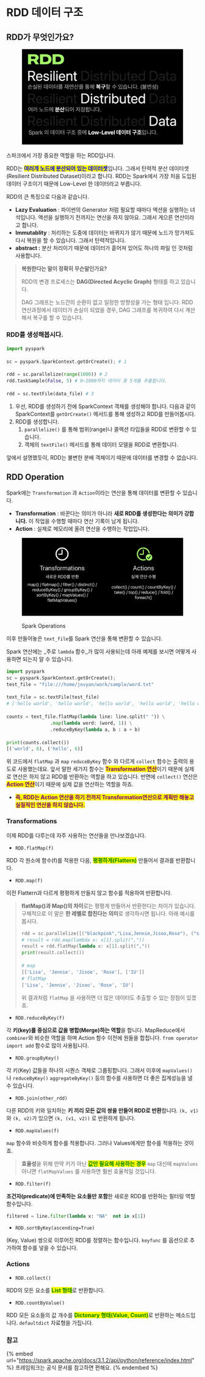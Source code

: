 # RDD 데이터 구조

## RDD가 무엇인가요?

<figure><img src="../../.gitbook/assets/image.png" alt="" width="563"><figcaption></figcaption></figure>

스파크에서 가장 중요한 역할을 하는 RDD입니다.

RDD는 <mark style="color:blue;">**여러개 노드에 분산되어 있는 데이터셋**</mark>입니다. 그래서 탄력적 분산 데이터셋(Resilient  Distributed Dataset)이라고 합니다. RDD는 Spark에서 가장 처음 도입된 데이터 구조이기 때문에 Low-Level 한 데이터라고 부릅니다.

RDD의 큰 특징으로 다음과 같습니다.

* **Lazy Evaluation** : 파이썬의 Generator 처럼 필요할 때마다 액션을 실행하는 녀석입니다.  액션을 실행하기 전까지는 연산을 하지 않아요. 그래서 게으른 연산이라고 합니다.
* **Immutablity** : 처리하는 도중에 데이터는 바뀌지가 않기 때문에 노드가 망가져도 다시 복원을 할 수 있습니다. 그래서 탄력적입니다.
* **abstract :** 분산 처리이기 때문에 데이터가 흩어져 있어도 하나의 파일 인 것처럼 사용합니다.

> **복원한다는 말이 정확히 무슨말인가요?**
>
> RDD의 변경 프로세스는 **DAG(Directed Acyclic Graph)** 형태를 하고 있습니다.
>
> DAG 그래프는 노드간의 순환이 없고 일정한 방향성을 가는 형태 입니다. RDD 연산과정에서 데이터가 손실이 되었을 경우, DAG 그래프를 복귀하여 다시 계산해서 복구를 할 수 있습니다.

### RDD를 생성해봅시다.&#x20;

```python
import pyspark

sc = pyspark.SparkContext.getOrCreate(); # 1

rdd = sc.parallelize(range(1000)) # 2
rdd.taskSample(False, 5) # 0~1000까지 데이터 중 5개를 추출합니다.

rdd = sc.textFile(data_file) # 3

```

1. 우선, RDD를 생성하기 전에 SparkContext 객체를 생성해야 합니다. 다음과 같이 SparkContext를 `getOrCreate()` 메서드를 통해 생성하고 RDD를 만들어봅시다.
2. RDD를 생성합니다.
   1. `parallelize()` 를 통해 범위(range)나 콜렉션 타입들을 RDD로 변환할 수 있습니다.
   2. 객체의 `textFile()` 메서드를 통해 데이터 모델을 RDD로 변환합니다.

앞에서 설명했듯이,  RDD는 불변한 분배 객체이기 때문에 데이터를 변경할 수 없습니다.



## RDD Operation

Spark에는 `Transformation` 과 `Action`이라는 연산을 통해 데이터를 변환할 수 있습니다.

* **Transformation** : 바꾼다는 의미가 아니라 **새로  RDD를 생성한다는 의미가 강합니다.** 이 작업을 수행할 때마다 연산 기록이 남게 됩니다.&#x20;
* **Action** : 실제로 메모리에 올려 연산을 수행하는 작업입니다.

<figure><img src="../../.gitbook/assets/image (8).png" alt=""><figcaption><p>Spark Operations</p></figcaption></figure>

이후 만들어놓은 `text_file`를 Spark 연산을 통해 변환할 수 있습니다.&#x20;

Spark 연산에는 _주로 `lambda` 함수_가 많이 사용되는데 아래 예제를 보시면 어떻게 사용하면 되는지 알 수 있습니다.

```python
import pyspark
sc = pyspark.SparkContext.getOrCreate();
test_file = "file:///home/jovyan/work/sample/word.txt"

text_file = sc.textFile(test_file)
# ['hello world', 'hello world', 'hello world', 'hello world', 'hello world', 'hello world']

counts = text_file.flatMap(lambda line: line.split(" ")) \
                .map(lambda word: (word, 1)) \
                .reduceByKey(lambda a, b : a + b)

print(counts.collect())
[('world', 6), ('hello', 6)]
```

위 코드에서 `flatMap` 과 `map` `reduceByKey` 함수 와 다르게 `collect` 함수는 출력의 용도로 사용했는데요. 앞서 말한 세가지 함수는 <mark style="color:purple;">**Transformation 연산**</mark>이기 때문에 실제로 연산은 하지 않고 RDD를 반환하는 역할을 하고 있습니다. 반면에 `collect()` 연산은 <mark style="color:purple;">**Action 연산**</mark>이기 때문에 실제 값을 연산하는 역할을 하죠.

* <mark style="color:purple;">**즉, RDD는 Action 연산을 하기 전까지 Transformation연산으로 계획만 해놓고 실질적인 연산을 하지 않습니다.**</mark>

### Transformations

이제 RDD를 다루는데 자주 사용하는 연산들을 만나보겠습니다.

* `RDD.flatMap(f)`

RDD 각 원소에 함수(f)를 적용한 다음, <mark style="color:green;">**평평하게(Flattern)**</mark> 만들어서 결과를 반환합니다.

* `RDD.map(f)`

이전 Flattern과 다르게 평평하게 만들지 않고 함수를 적용하여 반환합니다.

> **flatMap()과 Map()의 차이**로는 평평게 만들어서 반환한다는 차이가 있습니다. 구체적으로 이 말은 **한 레벨로 합친다는 의미**로 생각하시면 됩니다. 아래 예시를 봅시다.
>
> ```python
> rdd = sc.parallelize([("blackpink","Lisa,Jennie,Jisoo,Rose"), ("solo","IU")])
> # result = rdd.map(lambda x: x[1].split(","))
> result = rdd.flatMap(lambda x: x[1].split(","))
> print(result.collect())
>
> # map
> [['Lisa', 'Jennie', 'Jisoo', 'Rose'], ['IU']]
> # flatMap
> ['Lisa', 'Jennie', 'Jisoo', 'Rose', 'IU']
> ```
>
> 위 결과처럼 `flatMap` 을 사용하면 더 많은 데이터도 추출할 수 있는 장점이 있겠죠.

* `RDD.reduceByKey(f)`

각 **키(key)를 중심으로 값을 병합(Merge)하는 역할**을 합니다. MapReduce에서 `combiner`와 비슷한 역할을 하며 Action 함수 이전에  원들을 합칩니다. `from operator import add` 함수로 많이 사용됩니다.

* `RDD.groupByKey()`

각 키(Key) 값들을 하나의 시퀀스 객체로 그룹핑합니다. 그래서 이후에 `mapValues()` 나 `reduceByKey()` `aggregateByKey()` 등의 함수를 사용하면 더 좋은 집계성능을 낼 수 있습니다.

* `RDD.join(other_rdd)`

다른 RDD의 키와 일치하는 **키 끼리 모든 값의 쌍을 만들어 RDD로 반환**합니다. `(k, v1)` 와 `(k, v2)`가 있으면 `(k, (v1, v2))` 로 반환하게 됩니다.

* `RDD.mapValues(f)`

`map` 함수와 비슷하게 함수를 적용합니다. 그러나 Values에게만 함수를 적용하는 것이죠.&#x20;

> **효율성**을 위해 만약 키가 아닌 <mark style="color:green;">**값만 필요해 사용하는 경우**</mark> `map` 대신에 `mapValues` 아니면 `flatMapValues` 를 사용하면 훨씬 효율적일 것입니다.

* `RDD.filter(f)`

**조건자(predicate)에 만족하는 요소들만 포함**한 새로운 RDD를 반환하는 필터링 역할 함수입니다.

```python
filtered = line.filter(lambda x: "NA"  not in x[1])
```

* `RDD.sortByKey(ascending=True)`

(Key, Value) 쌍으로 이루어진 RDD를 정렬하는 함수입니다. `keyfunc` 를 옵션으로 추가하여 함수를 넣을 수 있습니다.

### Actions

* `RDD.collect()`

RDD의 모든 요소를 <mark style="color:green;">**List 형태**</mark>로 반환합니다.

* `RDD.countByValue()`

RDD 모든 요소들의 값 개수를 <mark style="color:green;">**Dictonary 형태(Value, Count)**</mark>로 반환하는 메소드입니다. `defaultdict` 자료형을 가집니다.



### 참고

{% embed url="https://spark.apache.org/docs/3.1.2/api/python/reference/index.html" %}
프레임워크는 공식 문서를 참고하면 편해요.
{% endembed %}

